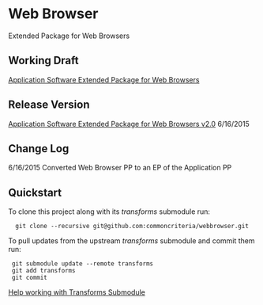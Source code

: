 Web Browser
===========

Extended Package for Web Browsers

## Working Draft
[Application Software Extended Package for Web Browsers](http://common-criteria.rhcloud.com/webbrowser/output/webbrowser-release.html)

## Release Version
[Application Software Extended Package for Web Browsers v2.0](https://www.niap-ccevs.org/pp/PP_APP_WEBBROWSER_EP_v2.0) 6/16/2015

## Change Log
6/16/2015 Converted Web Browser PP to an EP of the Application PP

## Quickstart
To clone this project along with its _transforms_ submodule run:

````
  git clone --recursive git@github.com:commoncriteria/webbrowser.git
````
To pull updates from the upstream _transforms_ submodule and commit them run:
````
 git submodule update --remote transforms
 git add transforms
 git commit
````

[Help working with Transforms Submodule](https://github.com/commoncriteria/transforms/wiki/Working-with-Transforms-as-a-Submodule)
